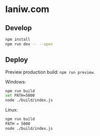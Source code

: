 # laniw.com 

## Develop

```bash
npm install
npm run dev -- --open
```

## Deploy

Preview production build: `npm run preview`.

Windows:

```bash
npm run build
set PATH=5000
node ./build/index.js
```

Linux:

```bash
npm run build
PATH = 5000
node ./build/index.js
```
